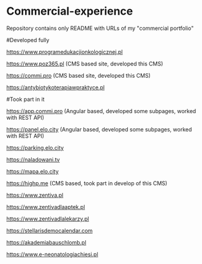 # Commercial-experience
Repository contains only README with URLs of my "commercial portfolio"

#Developed fully 

https://www.programedukacjionkologicznej.pl

https://www.poz365.pl (CMS based site, developed this CMS)

https://commi.pro (CMS based site, developed this CMS)

https://antybiotykoterapiawpraktyce.pl

#Took part in it

https://app.commi.pro (Angular based, developed some subpages, worked with REST API)

https://panel.elo.city (Angular based, developed some subpages, worked with REST API)

https://parking.elo.city

https://naladowani.tv 

https://mapa.elo.city

https://highp.me (CMS based, took part in develop of this CMS)

https://www.zentiva.pl

https://www.zentivadlaaptek.pl

https://www.zentivadlalekarzy.pl

https://stellarisdemocalendar.com

https://akademiabauschlomb.pl

https://www.e-neonatologiachiesi.pl




